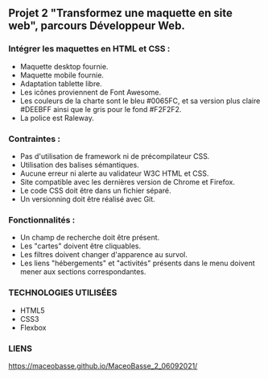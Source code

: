## Projet 2 "Transformez une maquette en site web", parcours Développeur Web.


### Intégrer les maquettes en HTML et CSS :
- Maquette desktop fournie.
- Maquette mobile fournie.
- Adaptation tablette libre.
- Les icônes proviennent de Font Awesome. 
- Les couleurs de la charte sont le bleu #0065FC, et sa version plus claire #DEEBFF ainsi que le gris pour le fond #F2F2F2.
- La police est Raleway.
    
### Contraintes :
- Pas d'utilisation de framework ni de précompilateur CSS.
- Utilisation des balises sémantiques.
- Aucune erreur ni alerte au validateur W3C HTML et CSS.
- Site compatible avec les dernières version de Chrome et Firefox.
- Le code CSS doit être dans un fichier séparé.
- Un versionning doit être réalisé avec Git.

### Fonctionnalités :
- Un champ de recherche doit être présent.
- Les "cartes" doivent être cliquables.
- Les filtres doivent changer d'apparence au survol.
- Les liens "hébergements" et "activités" présents dans le menu doivent mener aux sections correspondantes.


### TECHNOLOGIES UTILISÉES

- HTML5
- CSS3
- Flexbox

### LIENS 
https://maceobasse.github.io/MaceoBasse_2_06092021/
